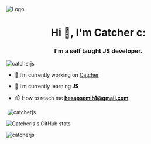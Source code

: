 ![Logo](https://placewaifu.com/image/200) 
<h1 align="center">Hi 👋, I'm Catcher c:</h1>
<h3 align="center">I'm a self taught JS developer.</h3>
 
<p align="left"> <img src="https://komarev.com/ghpvc/?username=catcherjs&label=Profile%20views&color=0e75b6&style=flat" alt="catcherjs" /> </p>
 
 
- 🔭 I’m currently working on [Catcher](Catcher#0001)
 
- 🌱 I’m currently learning **JS**
 
 
- 📫 How to reach me **hesapsemih1@gmail.com**
 	
<p>&nbsp;<img align="center" src="https://github-readme-stats.vercel.app/api/top-langs/?username=catcherjs&theme=radical" alt="catcherjs" /></p>
 
![Catcherjs's GitHub stats](https://github-readme-stats.vercel.app/api?username=catcherjs&show_icons=true&theme=radical)
 
<p><img align="center" src="https://github-readme-streak-stats.herokuapp.com/?user=catcherjs&theme=radical" alt="catcherjs" /></p>
